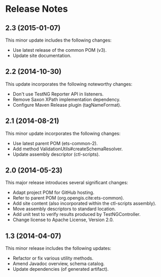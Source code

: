 ﻿# Release Notes

## 2.3 (2015-01-07)
This minor update includes the following changes:

* Use latest release of the common POM (v3).
* Update site documentation.

## 2.2 (2014-10-30)
This update incorporates the following noteworthy changes:

* Don't use TestNG Reporter API in listeners.
* Remove Saxon XPath implementation dependency.
* Configure Maven Release plugin (tagNameFormat).

## 2.1 (2014-08-21)
This minor update incorporates the following changes:

* Use latest parent POM (ets-common-2).
* Add method ValidationUtils#createSchemaResolver.
* Update assembly descriptor (ctl-scripts).

## 2.0 (2014-05-23)
This major release introduces several significant changes:

* Adapt project POM for GitHub hosting.
* Refer to parent POM (org.opengis.cite:ets-common).
* Add site content (also incorporated within the ctl-scripts assembly).
* Move assembly descriptors to standard location.
* Add unit test to verify results produced by TestNGController.
* Change license to Apache License, Version 2.0.

## 1.3 (2014-04-07)
This minor release includes the following updates:

* Refactor or fix various utility methods.
* Amend Javadoc overview, schema catalog.
* Update dependencies (of generated artifact).
